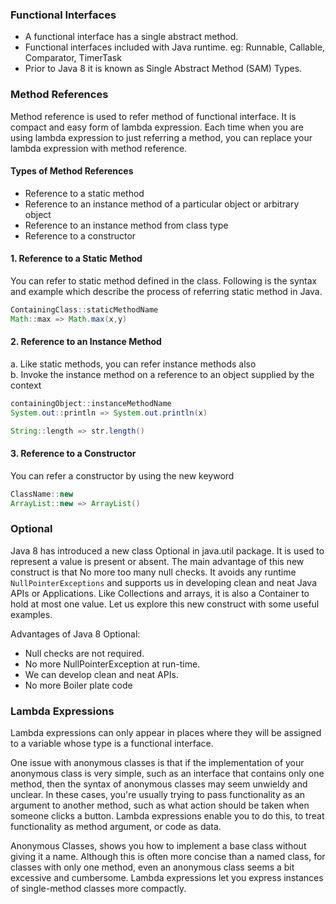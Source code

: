 ### Functional Interfaces

- A functional interface has a single abstract method.
- Functional interfaces included with Java runtime. eg: Runnable, Callable, Comparator, TimerTask
- Prior to Java 8 it is known as Single Abstract Method (SAM) Types. 

### Method References

Method reference is used to refer method of functional interface. It is compact and easy form of lambda expression. Each time when you are using lambda expression to just referring a method, you can replace your lambda expression with method reference.

#### Types of Method References

- Reference to a static method
- Reference to an instance method of a particular object or arbitrary object
- Reference to an instance method from class type
- Reference to a constructor

#### 1. Reference to a Static Method

You can refer to static method defined in the class. Following is the syntax and example which describe the process of referring static method in Java.

```java
ContainingClass::staticMethodName
Math::max => Math.max(x,y)
```

#### 2. Reference to an Instance Method

a. Like static methods, you can refer instance methods also  
b. Invoke the instance method on a reference to an object supplied by the context

```java
containingObject::instanceMethodName  
System.out::println => System.out.println(x)

String::length => str.length()
```

#### 3. Reference to a Constructor

You can refer a constructor by using the new keyword

```java
ClassName::new
ArrayList::new => ArrayList()
```

### Optional

Java 8 has introduced a new class Optional in java.util package. It is used to represent a value is present or absent. The main advantage of this new construct is that No more too many null checks. It avoids any runtime `NullPointerExceptions` and supports us in developing clean and neat Java APIs or Applications. Like Collections and arrays, it is also a Container to hold at most one value. Let us explore this new construct with some useful examples.

Advantages of Java 8 Optional:

- Null checks are not required.
- No more NullPointerException at run-time.
- We can develop clean and neat APIs.
- No more Boiler plate code

### Lambda Expressions

Lambda expressions can only appear in places where they will be assigned to a variable whose type is a functional interface.

One issue with anonymous classes is that if the implementation of your anonymous class is very simple, such as an interface that contains only one method, then the syntax of anonymous classes may seem unwieldy and unclear. In these cases, you're usually trying to pass functionality as an argument to another method, such as what action should be taken when someone clicks a button. Lambda expressions enable you to do this, to treat functionality as method argument, or code as data.

Anonymous Classes, shows you how to implement a base class without giving it a name. Although this is often more concise than a named class, for classes with only one method, even an anonymous class seems a bit excessive and cumbersome. Lambda expressions let you express instances of single-method classes more compactly.
